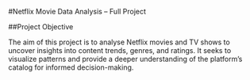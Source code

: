 #Netflix Movie Data Analysis – Full Project

##Project Objective

The aim of this project is to analyse Netflix movies and TV shows to uncover insights into content trends, genres, and ratings. It seeks to visualize patterns and provide a deeper understanding of the platform’s catalog for informed decision-making.

